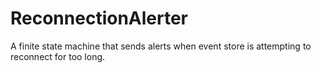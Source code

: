 ReconnectionAlerter
===================

A finite state machine that sends alerts when event store is attempting to reconnect for too long.
